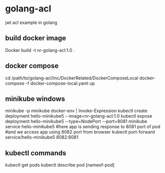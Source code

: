 # golang-acl
jwt acl example in golang

## build docker image
Docker build -t nr-golang-acl:1.0 .
## docker compose
cd /path/to/golang-acl/inc/DockerRelated/DockerComposeLocal
docker-compose -f docker-compose-local.yaml up

## minikube windows
minikube -p minikube docker-env | Invoke-Expression
kubectl create deployment hello-minikube5 --image=nr-golang-acl:1.0
kubectl expose deployment hello-minikube5 --type=NodePort --port=8081
minikube service hello-minikube5
#here app is sending response to 8081 port of pod
#and we access app using 8082 port from browser
kubectl port-forward service/hello-minikube5 8082:8081

## kubectl commands
kubectl get pods
kubectl describe pod [nameof-pod]